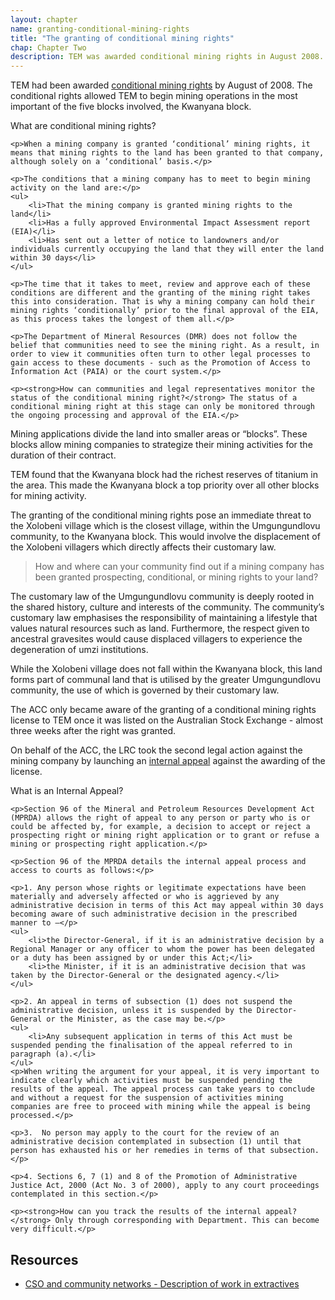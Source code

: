 ```yaml
---
layout: chapter
name: granting-conditional-mining-rights
title: "The granting of conditional mining rights"
chap: Chapter Two
description: TEM was awarded conditional mining rights in August 2008. It allowed them to begin mining operations in the most important of the five blocks involved, the Kwanyana block.
---
```

TEM had been awarded <a class="info-link" data-toggle="collapse" href="#conditional-rights" aria-expanded="false" aria-controls="conditional-rights"><i class="fa fa-info-circle" aria-hidden="true"></i> conditional mining rights</a> by August of 2008. The conditional rights allowed TEM to begin mining operations in the most important of the five blocks involved, the Kwanyana block.

<div class="edu-segment collapse" id="conditional-rights">
	<p class="edu-title">What are conditional mining rights?</p>

	<p>When a mining company is granted ‘conditional’ mining rights, it means that mining rights to the land has been granted to that company, although solely on a ‘conditional’ basis.</p>

	<p>The conditions that a mining company has to meet to begin mining activity on the land are:</p>
	<ul>
		<li>That the mining company is granted mining rights to the land</li>
		<li>Has a fully approved Environmental Impact Assessment report (EIA)</li>
		<li>Has sent out a letter of notice to landowners and/or individuals currently occupying the land that they will enter the land within 30 days</li>
	</ul>
 
	<p>The time that it takes to meet, review and approve each of these conditions are different and the granting of the mining right takes this into consideration. That is why a mining company can hold their mining rights ‘conditionally’ prior to the final approval of the EIA, as this process takes the longest of them all.</p>
 
	<p>The Department of Mineral Resources (DMR) does not follow the belief that communities need to see the mining right. As a result, in order to view it communities often turn to other legal processes to gain access to these documents - such as the Promotion of Access to Information Act (PAIA) or the court system.</p>
 
	<p><strong>How can communities and legal representatives monitor the status of the conditional mining right?</strong> The status of a conditional mining right at this stage can only be monitored through the ongoing processing and approval of the EIA.</p>
</div>

Mining applications divide the land into smaller areas or “blocks”. These blocks allow mining companies to strategize their mining activities for the duration of their contract.

TEM found that the Kwanyana block had the richest reserves of titanium in the area. This made the Kwanyana block a top priority over all other blocks for mining activity.

The granting of the conditional mining rights pose an immediate threat to the Xolobeni village which is the closest village, within the Umgungundlovu community, to the Kwanyana block. This would involve the displacement of the Xolobeni villagers which directly affects their customary law.

> How and where can your community find out if a mining company has been granted prospecting, conditional, or mining rights to your land?

The customary law of the Umgungundlovu community is deeply rooted in the shared history, culture and interests of the community. The community’s customary law emphasises the responsibility of maintaining a lifestyle that values natural resources such as land. Furthermore, the respect given to ancestral gravesites would cause displaced villagers to experience the degeneration of umzi institutions.

While the Xolobeni village does not fall within the Kwanyana block, this land forms part of communal land that is utilised by the greater Umgungundlovu community, the use of which is governed by their customary law.

The ACC only became aware of the granting of a conditional mining rights license to TEM once it was listed on the Australian Stock Exchange - almost three weeks after the right was granted.

On behalf of the ACC, the LRC took the second legal action against the mining company by launching an  <a class="info-link" data-toggle="collapse" href="#internal-appeal" aria-expanded="false" aria-controls="internal-appeal"><i class="fa fa-info-circle" aria-hidden="true"></i> internal appeal</a> against the awarding of the license.

<div class="edu-segment collapse" id="internal-appeal">
	<p class="edu-title">What is an Internal Appeal?</p>

	<p>Section 96 of the Mineral and Petroleum Resources Development Act (MPRDA) allows the right of appeal to any person or party who is or could be affected by, for example, a decision to accept or reject a prospecting right or mining right application or to grant or refuse a mining or prospecting right application.</p>
 
	<p>Section 96 of the MPRDA details the internal appeal process and access to courts as follows:</p>

	<p>1. Any person whose rights or legitimate expectations have been materially and adversely affected or who is aggrieved by any administrative decision in terms of this Act may appeal within 30 days becoming aware of such administrative decision in the prescribed manner to —</p>
	<ul>
		<li>the Director-General, if it is an administrative decision by a Regional Manager or any officer to whom the power has been delegated or a duty has been assigned by or under this Act;</li>
		<li>the Minister, if it is an administrative decision that was taken by the Director-General or the designated agency.</li>
	</ul>

	<p>2. An appeal in terms of subsection (1) does not suspend the administrative decision, unless it is suspended by the Director-General or the Minister, as the case may be.</p>
	<ul>
		<li>Any subsequent application in terms of this Act must be suspended pending the finalisation of the appeal referred to in paragraph (a).</li>
	</ul>
	<p>When writing the argument for your appeal, it is very important to indicate clearly which activities must be suspended pending the results of the appeal. The appeal process can take years to conclude and without a request for the suspension of activities mining companies are free to proceed with mining while the appeal is being processed.</p>

	<p>3.  No person may apply to the court for the review of an administrative decision contemplated in subsection (1) until that person has exhausted his or her remedies in terms of that subsection.</p>

	<p>4. Sections 6, 7 (1) and 8 of the Promotion of Administrative Justice Act, 2000 (Act No. 3 of 2000), apply to any court proceedings contemplated in this section.</p>

	<p><strong>How can you track the results of the internal appeal?</strong> Only through corresponding with Department. This can become very difficult.</p>

</div>

## Resources
- [CSO and community networks - Description of work in extractives](/resources/CSOs-community-networks.pdf)